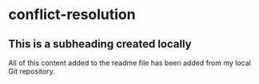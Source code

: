 # conflict-resolution

## This is a subheading created locally

All of this content added to the readme file has been added from my local Git repository.

```

```
